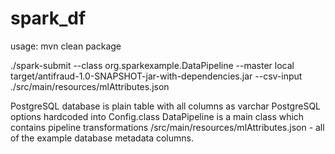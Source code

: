 # spark_df

usage: 
mvn clean package

./spark-submit --class org.sparkexample.DataPipeline 
--master local target/antifraud-1.0-SNAPSHOT-jar-with-dependencies.jar 
--csv-input ./src/main/resources/mlAttributes.json

PostgreSQL database is plain table with all columns as varchar
PostgreSQL options hardcoded into Config.class 
DataPipeline is a main class which contains pipeline transformations
/src/main/resources/mlAttributes.json - all of the example database metadata columns. 
